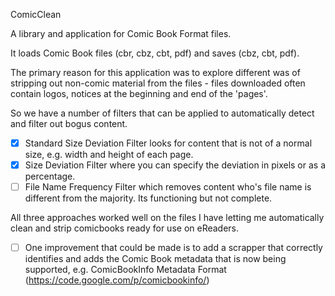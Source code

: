 ComicClean

A library and application for Comic Book Format files.

It loads Comic Book files (cbr, cbz, cbt, pdf) and saves (cbz, cbt, pdf).

The primary reason for this application was to explore different was of stripping out non-comic material from the files - files downloaded often contain logos, notices at the beginning and end of the 'pages'.

So we have a number of filters that can be applied to automatically detect and filter out bogus content.
- [x] Standard Size Deviation Filter looks for content that is not of a normal size, e.g. width and height of each page.
- [x] Size Deviation Filter where you can specify the deviation in pixels or as a percentage.
- [ ] File Name Frequency Filter which removes content who's file name is different from the majority. Its functioning but not complete.

All three approaches worked well on the files I have letting me automatically clean and strip comicbooks ready for use on eReaders.

- [ ] One improvement that could be made is to add a scrapper that correctly identifies and adds the Comic Book metadata that is now being supported, e.g. ComicBookInfo Metadata Format
(https://code.google.com/p/comicbookinfo/)
